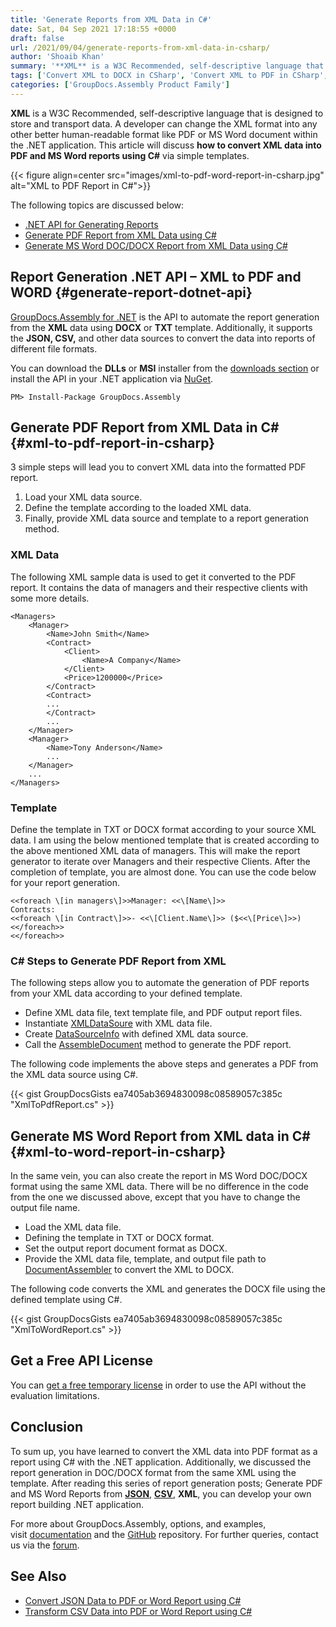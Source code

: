 ```yaml
---
title: 'Generate Reports from XML Data in C#'
date: Sat, 04 Sep 2021 17:18:55 +0000
draft: false
url: /2021/09/04/generate-reports-from-xml-data-in-csharp/
author: 'Shoaib Khan'
summary: '**XML** is a W3C Recommended, self-descriptive language that is designed to store and transport data. A developer can change the XML format into any other better human-readable format like PDF or MS Word document within the .NET application. This article will discuss how to convert XML data into PDF and MS Word reports using C# using simple templates.'
tags: ['Convert XML to DOCX in CSharp', 'Convert XML to PDF in CSharp', 'Generate PDF Report from XML', 'generate reports in csharp', 'XML to DOCX in CSharp', 'XML to PDF in CSharp']
categories: ['GroupDocs.Assembly Product Family']
---
```


**XML** is a W3C Recommended, self-descriptive language that is designed to store and transport data. A developer can change the XML format into any other better human-readable format like PDF or MS Word document within the .NET application. This article will discuss **how to convert XML data into PDF and MS Word reports using C#** via simple templates.



{{< figure align=center src="images/xml-to-pdf-word-report-in-csharp.jpg" alt="XML to PDF Report in C#">}}


The following topics are discussed below:

*   [.NET API for Generating Reports](#generate-report-dotnet-api)
*   [Generate PDF Report from XML Data using C#](#xml-to-pdf-report-in-csharp)
*   [Generate MS Word DOC/DOCX Report from XML Data using C#](#xml-to-word-report-in-csharp)

## Report Generation .NET API – XML to PDF and WORD {#generate-report-dotnet-api}

[GroupDocs.Assembly for .NET](https://products.groupdocs.com/assembly/net/) is the API to automate the report generation from the **XML** data using **DOCX** or **TXT** template. Additionally, it supports the **JSON, CSV,** and other data sources to convert the data into reports of different file formats.

You can download the **DLLs** or **MSI** installer from the [downloads section](https://downloads.groupdocs.com/assembly) or install the API in your .NET application via [NuGet](https://www.nuget.org/packages/groupdocs.assembly).

```
PM> Install-Package GroupDocs.Assembly
```

## Generate PDF Report from XML Data in C# {#xml-to-pdf-report-in-csharp}

3 simple steps will lead you to convert XML data into the formatted PDF report.

1.  Load your XML data source.
2.  Define the template according to the loaded XML data.
3.  Finally, provide XML data source and template to a report generation method.

### XML Data

The following XML sample data is used to get it converted to the PDF report. It contains the data of managers and their respective clients with some more details.

```
<Managers>
	<Manager>
		<Name>John Smith</Name>
		<Contract>
			<Client>
				<Name>A Company</Name>
			</Client>
			<Price>1200000</Price>
		</Contract>
		<Contract>
		...
		</Contract>
		...
	</Manager>
	<Manager>
		<Name>Tony Anderson</Name>
		...
	</Manager>
	...
</Managers>
```

### Template

Define the template in TXT or DOCX format according to your source XML data. I am using the below mentioned template that is created according to the above mentioned XML data of managers. This will make the report generator to iterate over Managers and their respective Clients. After the completion of template, you are almost done. You can use the code below for your report generation.

```
<<foreach \[in managers\]>>Manager: <<\[Name\]>>
Contracts:
<<foreach \[in Contract\]>>- <<\[Client.Name\]>> ($<<\[Price\]>>)
<</foreach>>
<</foreach>>
```

### C# Steps to Generate PDF Report from XML

The following steps allow you to automate the generation of PDF reports from your XML data according to your defined template.

*   Define XML data file, text template file, and PDF output report files.
*   Instantiate [XMLDataSoure](https://apireference.groupdocs.com/assembly/net/groupdocs.assembly.data/xmldatasource) with XML data file.
*   Create [DataSourceInfo](https://apireference.groupdocs.com/assembly/net/groupdocs.assembly/datasourceinfo) with defined XML data source.
*   Call the [AssembleDocument](https://apireference.groupdocs.com/assembly/net/groupdocs.assembly/documentassembler/methods/assembledocument/index) method to generate the PDF report.

The following code implements the above steps and generates a PDF from the XML data source using C#.

{{< gist GroupDocsGists ea7405ab3694830098c08589057c385c "XmlToPdfReport.cs" >}}

## Generate MS Word Report from XML data in C# {#xml-to-word-report-in-csharp}

In the same vein, you can also create the report in MS Word DOC/DOCX format using the same XML data. There will be no difference in the code from the one we discussed above, except that you have to change the output file name.

*   Load the XML data file.
*   Defining the template in TXT or DOCX format.
*   Set the output report document format as DOCX.
*   Provide the XML data file, template, and output file path to [DocumentAssembler](https://apireference.groupdocs.com/assembly/net/groupdocs.assembly/documentassembler) to convert the XML to DOCX.

The following code converts the XML and generates the DOCX file using the defined template using C#.

{{< gist GroupDocsGists ea7405ab3694830098c08589057c385c "XmlToWordReport.cs" >}}

## Get a Free API License

You can [get a free temporary license](https://purchase.groupdocs.com/temporary-license) in order to use the API without the evaluation limitations.

## Conclusion

To sum up, you have learned to convert the XML data into PDF format as a report using C# with the .NET application. Additionally, we discussed the report generation in DOC/DOCX format from the same XML using the template. After reading this series of report generation posts; Generate PDF and MS Word Reports from **[JSON](https://blog.groupdocs.com/2021/03/20/generate-reports-from-json-data-in-csharp/)**, **[CSV](https://blog.groupdocs.com/2021/08/15/generate-reports-from-csv-data-in-csharp/)**, **XML**, you can develop your own report building .NET application.

For more about GroupDocs.Assembly, options, and examples, visit [documentation](https://docs.groupdocs.com/assembly/net/) and the [GitHub](https://github.com/groupdocs-assembly) repository. For further queries, contact us via the [forum](https://forum.groupdocs.com/c/assembly).

## See Also

*   [Convert JSON Data to PDF or Word Report using C#](https://blog.groupdocs.com/2021/03/20/generate-reports-from-json-data-in-csharp/)
*   [Transform CSV Data into PDF or Word Report using C#](https://blog.groupdocs.com/2021/08/15/generate-reports-from-csv-data-in-csharp/)




